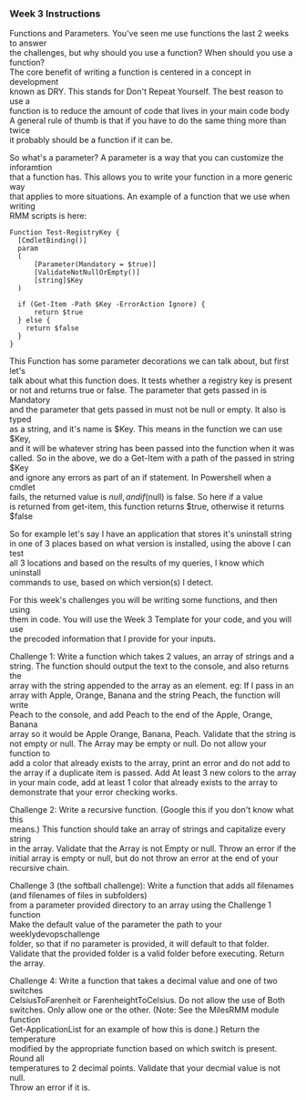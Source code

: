 ### Week 3 Instructions

Functions and Parameters. You've seen me use functions the last 2 weeks to answer  
the challenges, but why should you use a function? When should you use a function?  
The core benefit of writing a function is centered in a concept in development  
known as DRY. This stands for Don't Repeat Yourself.  The best reason to use a  
function is to reduce the amount of code that lives in your main code body  
A general rule of thumb is that if you have to do the same thing more than twice  
it probably should be a function if it can be.  

So what's a parameter? A parameter is a way that you can customize the inforamtion  
that a function has. This allows you to write your function in a more generic way  
that applies to more situations.  An example of a function that we use when writing  
RMM scripts is here:  
```
Function Test-RegistryKey {
  [CmdletBinding()]
  param
  (
      [Parameter(Mandatory = $true)]
      [ValidateNotNullOrEmpty()]
      [string]$Key
  )

  if (Get-Item -Path $Key -ErrorAction Ignore) {
      return $true
  } else {
    return $false
  }
}
```
This Function has some parameter decorations we can talk about, but first let's  
talk about what this function does. It tests whether a registry key is present  
or not and returns true or false.  The parameter that gets passed in is Mandatory  
and the parameter that gets passed in must not be null or empty.  It also is typed  
as a string, and it's name is $Key. This means in the function we can use $Key,  
and it will be whatever string has been passed into the function when it was  
called. So in the above, we do a Get-Item with a path of the passed in string $Key  
and ignore any errors as part of an if statement. In Powershell when a cmdlet  
fails, the returned value is $null, and if ($null) is false.  So here if a value  
is returned from get-item, this function returns $true, otherwise it returns $false  

So for example let's say I have an application that stores it's uninstall string  
in one of 3 places based on what version is installed, using the above I can test  
all 3 locations and based on the results of my queries, I know which uninstall  
commands to use, based on which version(s) I detect. 

For this week's challenges you will be writing some functions, and then using  
them in code.  You will use the Week 3 Template for your code, and you will use  
the precoded information that I provide for your inputs.

Challenge 1: Write a function which takes 2 values, an array of strings and a  
string. The function should output the text to the console, and also returns the  
array with the string appended to the array as an element. eg: If I pass in an  
array with Apple, Orange, Banana and the string Peach, the function will write  
Peach to the console, and add Peach to the end of the Apple, Orange, Banana  
array so it would be Apple Orange, Banana, Peach.  Validate that the string is  
not empty or null. The Array may be empty or null. Do not allow your function to  
add a color that already exists to the array, print an error and do not add to  
the array if a duplicate item is passed. Add At least 3 new colors to the array  
in your main code, add at least 1 color that already exists to the array to  
demonstrate that your error checking works. 

Challenge 2: Write a recursive function. (Google this if you don't know what this  
means.) This function should take an array of strings and capitalize every string  
in the array. Validate that the Array is not Empty or null. Throw an error if the  
initial array is empty or null, but do not throw an error at the end of your  
recursive chain.  

Challenge 3 (the softball challenge): 
Write a function that adds all filenames (and filenames of files in subfolders)  
from a parameter provided directory to an array using the Challenge 1 function  
Make the default value of the parameter the path to your weeklydevopschallenge  
folder, so that if no parameter is provided, it will default to that folder.  
Validate that the provided folder is a valid folder before executing. Return  
the array.

Challenge 4:
Write a function that takes a decimal value and one of two switches  
CelsiusToFarenheit or FarenheightToCelsius. Do not allow the use of Both  
switches. Only allow one or the other. (Note: See the MilesRMM module function  
Get-ApplicationList for an example of how this is done.) Return the temperature  
modified by the appropriate function based on which switch is present. Round all  
temperatures to 2 decimal points.  Validate that your decmial value is not null.  
Throw an error if it is.

